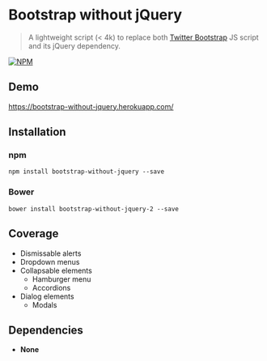 # Bootstrap without jQuery

> A lightweight script (< 4k) to replace both
[Twitter Bootstrap](http://getbootstrap.com/) JS script and its jQuery
dependency.

[![NPM](https://nodei.co/npm/bootstrap-without-jquery.png?downloads=true&downloadRank=true&stars=true)](https://nodei.co/npm/bootstrap-without-jquery/)

## Demo

https://bootstrap-without-jquery.herokuapp.com/

## Installation

### npm

    npm install bootstrap-without-jquery --save

### Bower

    bower install bootstrap-without-jquery-2 --save

## Coverage

- Dismissable alerts
- Dropdown menus
- Collapsable elements
  - Hamburger menu
  - Accordions
- Dialog elements
  - Modals

## Dependencies

- **None**
